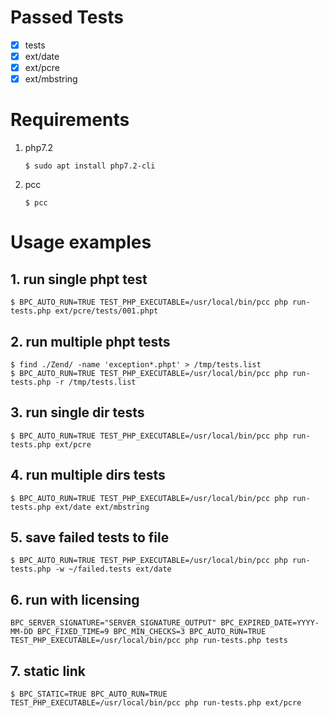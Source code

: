 # Passed Tests

- [x] tests
- [x] ext/date
- [x] ext/pcre
- [x] ext/mbstring

# Requirements

1. php7.2

    ```shell
    $ sudo apt install php7.2-cli
    ```

2. pcc

    ```shell
    $ pcc
    ```

# Usage examples

## 1. run single phpt test

```shell
$ BPC_AUTO_RUN=TRUE TEST_PHP_EXECUTABLE=/usr/local/bin/pcc php run-tests.php ext/pcre/tests/001.phpt
```

## 2. run multiple phpt tests

```shell
$ find ./Zend/ -name 'exception*.phpt' > /tmp/tests.list
$ BPC_AUTO_RUN=TRUE TEST_PHP_EXECUTABLE=/usr/local/bin/pcc php run-tests.php -r /tmp/tests.list
```

## 3. run single dir tests

```shell
$ BPC_AUTO_RUN=TRUE TEST_PHP_EXECUTABLE=/usr/local/bin/pcc php run-tests.php ext/pcre
```

## 4. run multiple dirs tests

```shell
$ BPC_AUTO_RUN=TRUE TEST_PHP_EXECUTABLE=/usr/local/bin/pcc php run-tests.php ext/date ext/mbstring
```

## 5. save failed tests to file

```shell
$ BPC_AUTO_RUN=TRUE TEST_PHP_EXECUTABLE=/usr/local/bin/pcc php run-tests.php -w ~/failed.tests ext/date
```

## 6. run with licensing

```shell
BPC_SERVER_SIGNATURE="SERVER_SIGNATURE_OUTPUT" BPC_EXPIRED_DATE=YYYY-MM-DD BPC_FIXED_TIME=9 BPC_MIN_CHECKS=3 BPC_AUTO_RUN=TRUE TEST_PHP_EXECUTABLE=/usr/local/bin/pcc php run-tests.php tests
```

## 7. static link

```shell
$ BPC_STATIC=TRUE BPC_AUTO_RUN=TRUE TEST_PHP_EXECUTABLE=/usr/local/bin/pcc php run-tests.php ext/pcre
```

